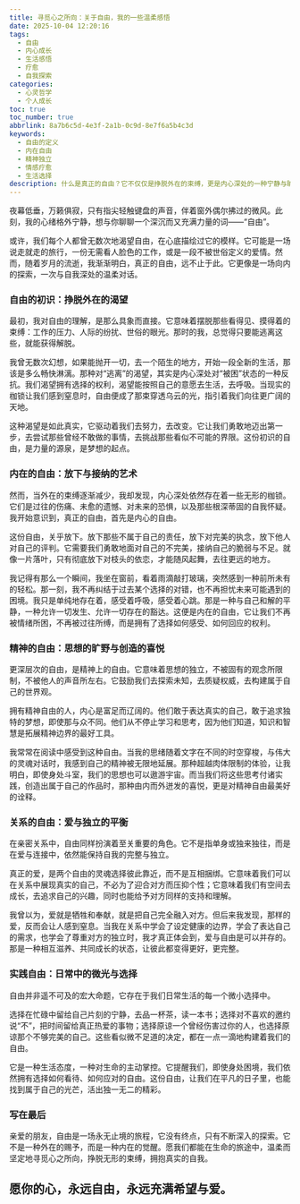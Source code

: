 ```yaml
---
title: 寻觅心之所向：关于自由，我的一些温柔感悟
date: 2025-10-04 12:20:16
tags:
  - 自由
  - 内心成长
  - 生活感悟
  - 疗愈
  - 自我探索
categories:
  - 心灵哲学
  - 个人成长
toc: true
toc_number: true
abbrlink: 8a7b6c5d-4e3f-2a1b-0c9d-8e7f6a5b4c3d
keywords:
  - 自由的定义
  - 内在自由
  - 精神独立
  - 情感疗愈
  - 生活选择
description: 什么是真正的自由？它不仅仅是挣脱外在的束缚，更是内心深处的一种宁静与旷达。这篇文章，我想与你一同探索自由的多种面向，从放下过往的桎梏，到拥抱真实的自我，再到在日常点滴中寻觅那份心之所向。愿我们都能在生命的旅途中，找到属于自己的那片广阔天地，温柔而坚定地活出真我。
---
```


夜幕低垂，万籁俱寂，只有指尖轻触键盘的声音，伴着窗外偶尔拂过的微风。此刻，我的心绪格外宁静，想与你聊聊一个深沉而又充满力量的词——“自由”。

或许，我们每个人都曾无数次地渴望自由，在心底描绘过它的模样。它可能是一场说走就走的旅行，一份无需看人脸色的工作，或是一段不被世俗定义的爱情。然而，随着岁月的流逝，我渐渐明白，真正的自由，远不止于此。它更像是一场向内的探索，一次与自我深处的温柔对话。

### 自由的初识：挣脱外在的渴望

最初，我对自由的理解，是那么具象而直接。它意味着摆脱那些看得见、摸得着的束缚：工作的压力、人际的纷扰、世俗的眼光。那时的我，总觉得只要能逃离这些，就能获得解脱。

我曾无数次幻想，如果能抛开一切，去一个陌生的地方，开始一段全新的生活，那该是多么畅快淋漓。那种对“逃离”的渴望，其实是内心深处对“被困”状态的一种反抗。我们渴望拥有选择的权利，渴望能按照自己的意愿去生活，去呼吸。当现实的枷锁让我们感到窒息时，自由便成了那束穿透乌云的光，指引着我们向往更广阔的天地。

这种渴望是如此真实，它驱动着我们去努力，去改变。它让我们勇敢地迈出第一步，去尝试那些曾经不敢做的事情，去挑战那些看似不可能的界限。这份初识的自由，是力量的源泉，是梦想的起点。

### 内在的自由：放下与接纳的艺术

然而，当外在的束缚逐渐减少，我却发现，内心深处依然存在着一些无形的枷锁。它们是过往的伤痛、未愈的遗憾、对未来的恐惧，以及那些根深蒂固的自我怀疑。我开始意识到，真正的自由，首先是内心的自由。

这份自由，关乎放下。放下那些不属于自己的责任，放下对完美的执念，放下他人对自己的评判。它需要我们勇敢地面对自己的不完美，接纳自己的脆弱与不足。就像一片落叶，只有彻底放下对枝头的依恋，才能随风起舞，去往更远的地方。

我记得有那么一个瞬间，我坐在窗前，看着雨滴敲打玻璃，突然感到一种前所未有的轻松。那一刻，我不再纠结于过去某个选择的对错，也不再担忧未来可能遇到的困境。我只是单纯地存在着，感受着呼吸，感受着心跳。那是一种与自己和解的平静，一种允许一切发生、允许一切存在的豁达。这便是内在的自由，它让我们不再被情绪所困，不再被过往所缚，而是拥有了选择如何感受、如何回应的权利。

### 精神的自由：思想的旷野与创造的喜悦

更深层次的自由，是精神上的自由。它意味着思想的独立，不被固有的观念所限制，不被他人的声音所左右。它鼓励我们去探索未知，去质疑权威，去构建属于自己的世界观。

拥有精神自由的人，内心是富足而辽阔的。他们敢于表达真实的自己，敢于追求独特的梦想，即使那与众不同。他们从不停止学习和思考，因为他们知道，知识和智慧是拓展精神边界的最好工具。

我常常在阅读中感受到这种自由。当我的思绪随着文字在不同的时空穿梭，与伟大的灵魂对话时，我感到自己的精神被无限地延展。那种超越肉体限制的体验，让我明白，即使身处斗室，我们的思想也可以遨游宇宙。而当我们将这些思考付诸实践，创造出属于自己的作品时，那种由内而外迸发的喜悦，更是对精神自由最美好的诠释。

### 关系的自由：爱与独立的平衡

在亲密关系中，自由同样扮演着至关重要的角色。它不是指单身或独来独往，而是在爱与连接中，依然能保持自我的完整与独立。

真正的爱，是两个自由的灵魂选择彼此靠近，而不是互相捆绑。它意味着我们可以在关系中展现真实的自己，不必为了迎合对方而压抑个性；它意味着我们有空间去成长，去追求自己的兴趣，同时也能给予对方同样的支持和理解。

我曾以为，爱就是牺牲和奉献，就是把自己完全融入对方。但后来我发现，那样的爱，反而会让人感到窒息。当我在关系中学会了设定健康的边界，学会了表达自己的需求，也学会了尊重对方的独立时，我才真正体会到，爱与自由是可以并存的。那是一种相互滋养、共同成长的状态，让彼此都变得更好，更完整。

### 实践自由：日常中的微光与选择

自由并非遥不可及的宏大命题，它存在于我们日常生活的每一个微小选择中。

选择在忙碌中留给自己片刻的宁静，去品一杯茶，读一本书；选择对不喜欢的邀约说“不”，把时间留给真正热爱的事物；选择原谅一个曾经伤害过你的人，也选择原谅那个不够完美的自己。这些看似微不足道的决定，都在一点一滴地构建着我们的自由。

它是一种生活态度，一种对生命的主动掌控。它提醒我们，即使身处困境，我们依然拥有选择如何看待、如何应对的自由。这份自由，让我们在平凡的日子里，也能找到属于自己的光芒，活出独一无二的精彩。

### 写在最后

亲爱的朋友，自由是一场永无止境的旅程，它没有终点，只有不断深入的探索。它不是一种外在的赐予，而是一种内在的觉醒。愿我们都能在生命的旅途中，温柔而坚定地寻觅心之所向，挣脱无形的束缚，拥抱真实的自我。

愿你的心，永远自由，永远充满希望与爱。
---